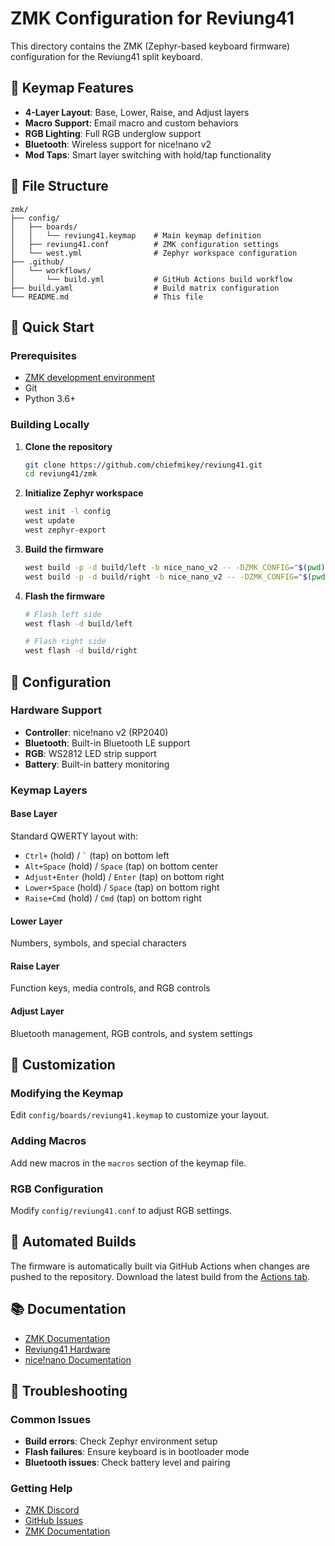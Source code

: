 # ZMK Configuration for Reviung41

This directory contains the ZMK (Zephyr-based keyboard firmware) configuration for the Reviung41 split keyboard.

## 🎹 Keymap Features

- **4-Layer Layout**: Base, Lower, Raise, and Adjust layers
- **Macro Support**: Email macro and custom behaviors
- **RGB Lighting**: Full RGB underglow support
- **Bluetooth**: Wireless support for nice!nano v2
- **Mod Taps**: Smart layer switching with hold/tap functionality

## 📁 File Structure

```
zmk/
├── config/
│   ├── boards/
│   │   └── reviung41.keymap    # Main keymap definition
│   ├── reviung41.conf          # ZMK configuration settings
│   └── west.yml                # Zephyr workspace configuration
├── .github/
│   └── workflows/
│       └── build.yml           # GitHub Actions build workflow
├── build.yaml                  # Build matrix configuration
└── README.md                   # This file
```

## 🚀 Quick Start

### Prerequisites
- [ZMK development environment](https://zmk.dev/docs/development/setup)
- Git
- Python 3.6+

### Building Locally

1. **Clone the repository**
   ```bash
   git clone https://github.com/chiefmikey/reviung41.git
   cd reviung41/zmk
   ```

2. **Initialize Zephyr workspace**
   ```bash
   west init -l config
   west update
   west zephyr-export
   ```

3. **Build the firmware**
   ```bash
   west build -p -d build/left -b nice_nano_v2 -- -DZMK_CONFIG="$(pwd)/config" -DSHIELD=reviung41_left
   west build -p -d build/right -b nice_nano_v2 -- -DZMK_CONFIG="$(pwd)/config" -DSHIELD=reviung41_right
   ```

4. **Flash the firmware**
   ```bash
   # Flash left side
   west flash -d build/left
   
   # Flash right side  
   west flash -d build/right
   ```

## 🔧 Configuration

### Hardware Support
- **Controller**: nice!nano v2 (RP2040)
- **Bluetooth**: Built-in Bluetooth LE support
- **RGB**: WS2812 LED strip support
- **Battery**: Built-in battery monitoring

### Keymap Layers

#### Base Layer
Standard QWERTY layout with:
- `Ctrl+` (hold) / `` ` `` (tap) on bottom left
- `Alt+Space` (hold) / `Space` (tap) on bottom center
- `Adjust+Enter` (hold) / `Enter` (tap) on bottom right
- `Lower+Space` (hold) / `Space` (tap) on bottom right
- `Raise+Cmd` (hold) / `Cmd` (tap) on bottom right

#### Lower Layer
Numbers, symbols, and special characters

#### Raise Layer
Function keys, media controls, and RGB controls

#### Adjust Layer
Bluetooth management, RGB controls, and system settings

## 🎨 Customization

### Modifying the Keymap
Edit `config/boards/reviung41.keymap` to customize your layout.

### Adding Macros
Add new macros in the `macros` section of the keymap file.

### RGB Configuration
Modify `config/reviung41.conf` to adjust RGB settings.

## 🔄 Automated Builds

The firmware is automatically built via GitHub Actions when changes are pushed to the repository. Download the latest build from the [Actions tab](https://github.com/chiefmikey/reviung41/actions).

## 📚 Documentation

- [ZMK Documentation](https://zmk.dev/docs)
- [Reviung41 Hardware](https://github.com/gtips/reviung41)
- [nice!nano Documentation](https://nicekeyboards.com/nice-nano)

## 🐛 Troubleshooting

### Common Issues
- **Build errors**: Check Zephyr environment setup
- **Flash failures**: Ensure keyboard is in bootloader mode
- **Bluetooth issues**: Check battery level and pairing

### Getting Help
- [ZMK Discord](https://discord.gg/5jeFQr2)
- [GitHub Issues](https://github.com/chiefmikey/reviung41/issues)
- [ZMK Documentation](https://zmk.dev/docs)
